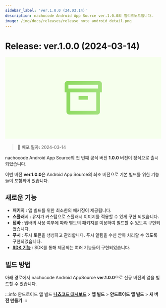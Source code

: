 ```yaml
---
sidebar_label: 'ver.1.0.0 (24.03.14)'
description: nachocode Android App Source ver.1.0.0의 릴리즈노트입니다.
image: /img/docs/releases/release_note_android_detail.png
---
```


# Release: ver.1.0.0 (2024-03-14)

![android_detail](../../../../../static/img/docs/releases/release_note_android_detail.png)

> 🔔 **배포 일자:** 2024-03-14

nachocode Android App Source의 첫 번째 공식 버전 **1.0.0** 버전이 정식으로 출시되었습니다.

이번 버전 **ver.1.0.0**은 Android App Source의 최초 버전으로 기본 빌드를 위한 기능들이 포함되어 있습니다.

## 새로운 기능

- **패키지** : 앱 빌드를 위한 최소한의 패키징이 제공됩니다.
- **스플래시** : 유저가 커스텀으로 스플래시 이미지를 적용할 수 있게 구현 되었습니다.
- **탭바** : 탭바의 사용 여부에 따라 별도의 패키지를 이용하여 빌드할 수 있도록 구현되었습니다.
- **푸시** : 푸시 토큰을 생성하고 관리합니다. 푸시 알림을 수신 받아 처리할 수 있도록 구현되었습니다.
- [**SDK 기능**](../../sdk/release-v-1-0-0) : SDK를 통해 제공되는 여러 기능들이 구현되었습니다.

## 빌드 방법

아래 경로에서 nachocode Android AppSource **ver.1.0.0**으로 신규 버전의 앱을 빌드할 수 있습니다.

:::info 안드로이드 앱 빌드
[**나쵸코드 대시보드**](https://nachocode.io/?utm_source=docs&utm_medium=documentation&utm_campaign=devguide) > **앱 빌드** > **안드로이드 앱 빌드** > **새 버전 만들기**
:::
